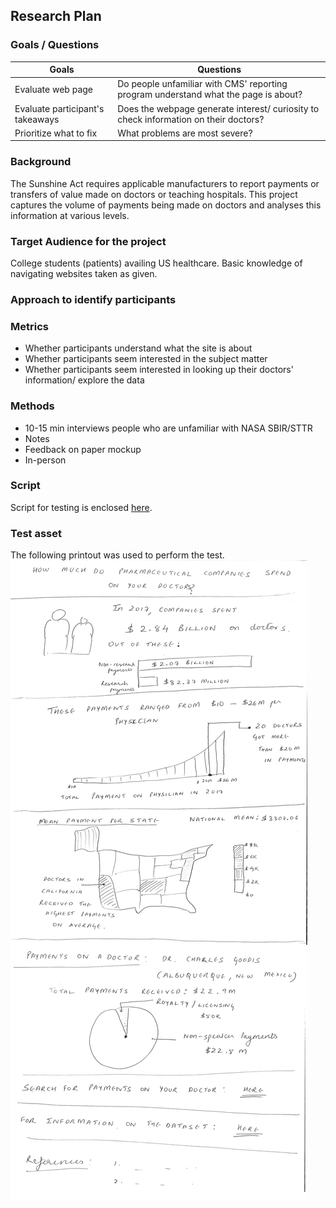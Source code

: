 ## Research Plan
### Goals / Questions
| Goals |	Questions |
| ------ | -------- |
| Evaluate web page |	Do people unfamiliar with CMS' reporting program understand what the page is about? |
| Evaluate participant's takeaways | Does the webpage generate interest/ curiosity to check information on their doctors? |
| Prioritize what to fix |	What problems are most severe? |

### Background
The Sunshine Act requires applicable manufacturers to report payments or transfers of value made on doctors or teaching hospitals. This project captures the volume of payments being made on doctors and analyses this information at various levels. 

### Target Audience for the project
College students (patients) availing US healthcare. Basic knowledge of navigating websites taken as given.

### Approach to identify participants


### Metrics
* Whether participants understand what the site is about
* Whether participants seem interested in the subject matter
* Whether participants seem interested in looking up their doctors' information/ explore the data

### Methods
* 10-15 min interviews people who are unfamiliar with NASA SBIR/STTR
* Notes
* Feedback on paper mockup
* In-person

### Script
Script for testing is enclosed [here](./ScriptForUserTesting.md).

### Test asset
The following printout was used to perform the test.
![](./Part_2_Iteration_2.png)
